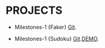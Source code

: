# PROJECTS 

- Milestones-1 {Faker} [Git](https://github.com/codebudy5247/Milestones_Projects/tree/MILESTONE1-Faker).

- Milestones-1 {Sudoku} [Git](https://github.com/codebudy5247/Milestones_Projects/tree/MILESTONES2-Sudoku).[DEMO](https://github.com/codebudy5247/Milestones_Projects/tree/MILESTONES2-Sudoku).